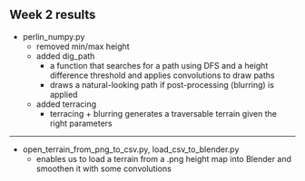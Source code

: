 ## Week 2 results

- perlin_numpy.py
  - removed min/max height
  - added dig_path
    - a function that searches for a path using DFS and a height difference threshold and applies convolutions to draw paths
    - draws a natural-looking path if post-processing (blurring) is applied
  - added terracing
    - terracing + blurring generates a traversable terrain given the right parameters
---
- open_terrain_from_png_to_csv.py, load_csv_to_blender.py
  - enables us to load a terrain from a .png height map into Blender and smoothen it with some convolutions